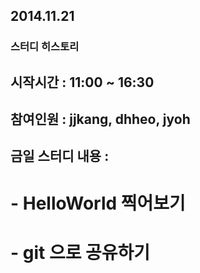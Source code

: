 ## 2014.11.21

### 스터디 히스토리 

## 시작시간 : 11:00 ~ 16:30
## 참여인원 : jjkang, dhheo, jyoh

## 금일 스터디 내용 :
# - HelloWorld 찍어보기
# - git 으로 공유하기
 
